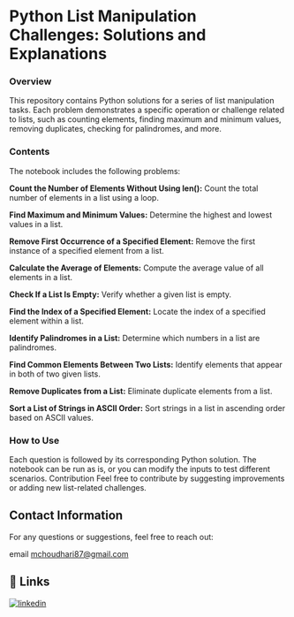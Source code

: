 # Python List Manipulation Challenges: Solutions and Explanations
### Overview
This repository contains Python solutions for a series of list manipulation tasks. Each problem demonstrates a specific operation or challenge related to lists, such as counting elements, finding maximum and minimum values, removing duplicates, checking for palindromes, and more.

### Contents
The notebook includes the following problems:

**Count the Number of Elements Without Using len():** Count the total number of elements in a list using a loop.

**Find Maximum and Minimum Values:** Determine the highest and lowest values in a list.

**Remove First Occurrence of a Specified Element:** Remove the first instance of a specified element from a list.

**Calculate the Average of Elements:** Compute the average value of all elements in a list.

**Check If a List Is Empty:** Verify whether a given list is empty.

**Find the Index of a Specified Element:** Locate the index of a specified element within a list.

**Identify Palindromes in a List:** Determine which numbers in a list are palindromes.

**Find Common Elements Between Two Lists:** Identify elements that appear in both of two given lists.

**Remove Duplicates from a List:** Eliminate duplicate elements from a list.

**Sort a List of Strings in ASCII Order:** Sort strings in a list in ascending order based on ASCII values.

### How to Use
Each question is followed by its corresponding Python solution.
The notebook can be run as is, or you can modify the inputs to test different scenarios.
Contribution
Feel free to contribute by suggesting improvements or adding new list-related challenges.

## Contact Information

For any questions or suggestions, feel free to reach out:

 email mchoudhari87@gmail.com



## 🔗 Links

[![linkedin](https://img.shields.io/badge/linkedin-0A66C2?style=for-the-badge&logo=linkedin&logoColor=white)](https://www.linkedin.com/in/mayur-choudhari-5b1a58286/)


